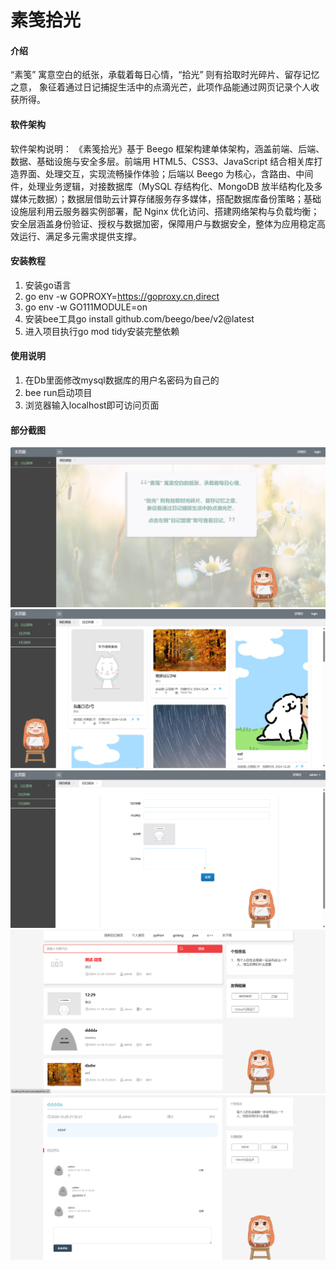 # 素笺拾光

#### 介绍
“素笺” 寓意空白的纸张，承载着每日心情，“拾光” 则有拾取时光碎片、留存记忆之意，
象征着通过日记捕捉生活中的点滴光芒，此项作品能通过网页记录个人收获所得。

#### 软件架构
软件架构说明：
《素笺拾光》基于 Beego 框架构建单体架构，涵盖前端、后端、数据、基础设施与安全多层。前端用 HTML5、CSS3、JavaScript 结合相关库打造界面、处理交互，实现流畅操作体验；后端以 Beego 为核心，含路由、中间件，处理业务逻辑，对接数据库（MySQL 存结构化、MongoDB 放半结构化及多媒体元数据）；数据层借助云计算存储服务存多媒体，搭配数据库备份策略；基础设施层利用云服务器实例部署，配 Nginx 优化访问、搭建网络架构与负载均衡；安全层涵盖身份验证、授权与数据加密，保障用户与数据安全，整体为应用稳定高效运行、满足多元需求提供支撑。 

#### 安装教程

1.  安装go语言
2.  go env -w GOPROXY=https://goproxy.cn,direct
3.  go env -w GO111MODULE=on
4.  安装bee工具go install github.com/beego/bee/v2@latest
5.  进入项目执行go mod tidy安装完整依赖

#### 使用说明

1.  在Db里面修改mysql数据库的用户名密码为自己的
2.  bee run启动项目
3.  浏览器输入localhost即可访问页面

#### 部分截图
![输入图片说明](static/images/01image.png)
![输入图片说明](static/images/02image.png)
![输入图片说明](static/images/03image.png)
![输入图片说明](static/images/04image.png)
![输入图片说明](static/images/06image.png)
